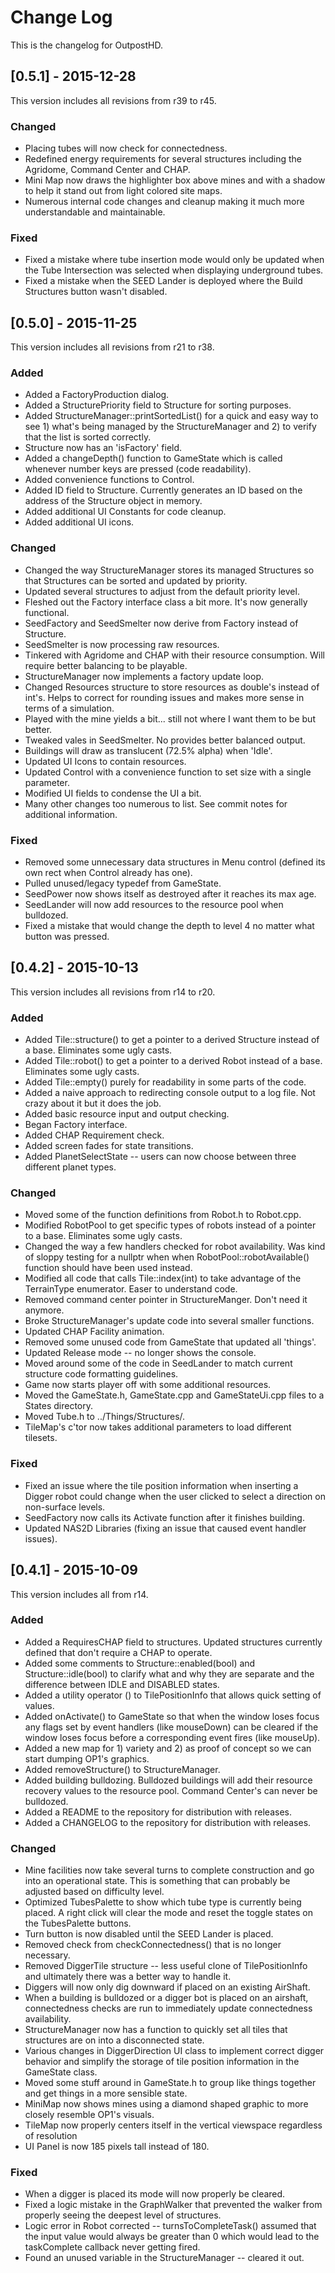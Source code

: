 # Change Log
This is the changelog for OutpostHD.

## [0.5.1] - 2015-12-28

This version includes all revisions from r39 to r45.

### Changed
- Placing tubes will now check for connectedness.
- Redefined energy requirements for several structures including the Agridome, Command Center and CHAP.
- Mini Map now draws the highlighter box above mines and with a shadow to help it stand out from light colored site maps.
- Numerous internal code changes and cleanup making it much more understandable and maintainable.

### Fixed
- Fixed a mistake where tube insertion mode would only be updated when the Tube Intersection was selected when displaying underground tubes.
- Fixed a mistake when the SEED Lander is deployed where the Build Structures button wasn't disabled.




## [0.5.0] - 2015-11-25

This version includes all revisions from r21 to r38.

### Added
- Added a FactoryProduction dialog.
- Added a StructurePriority field to Structure for sorting purposes.
- Added StructureManager::printSortedList() for a quick and easy way to see 1) what's being managed by the StructureManager and 2) to verify that the list is sorted correctly.
- Structure now has an 'isFactory' field.
- Added a changeDepth() function to GameState which is called whenever number keys are pressed (code readability).
- Added convenience functions to Control.
- Added ID field to Structure. Currently generates an ID based on the address of the Structure object in memory.
- Added additional UI Constants for code cleanup.
- Added additional UI icons.

### Changed
- Changed the way StructureManager stores its managed Structures so that Structures can be sorted and updated by priority.
- Updated several structures to adjust from the default priority level.
- Fleshed out the Factory interface class a bit more. It's now generally functional.
- SeedFactory and SeedSmelter now derive from Factory instead of Structure.
- SeedSmelter is now processing raw resources.
- Tinkered with Agridome and CHAP with their resource consumption. Will require better balancing to be playable.
- StructureManager now implements a factory update loop.
- Changed Resources structure to store resources as double's instead of int's. Helps to correct for rounding issues and makes more sense in terms of a simulation.
- Played with the mine yields a bit... still not where I want them to be but better.
- Tweaked vales in SeedSmelter. No provides better balanced output.
- Buildings will draw as translucent (72.5% alpha) when 'Idle'.
- Updated UI Icons to contain resources.
- Updated Control with a convenience function to set size with a single parameter.
- Modified UI fields to condense the UI a bit.
- Many other changes too numerous to list. See commit notes for additional information.

### Fixed
- Removed some unnecessary data structures in Menu control (defined its own rect when Control already has one).
- Pulled unused/legacy typedef from GameState.
- SeedPower now shows itself as destroyed after it reaches its max age.
- SeedLander will now add resources to the resource pool when bulldozed.
- Fixed a mistake that would change the depth to level 4 no matter what button was pressed.



## [0.4.2] - 2015-10-13

This version includes all revisions from r14 to r20.

### Added
- Added Tile::structure() to get a pointer to a derived Structure instead of a base. Eliminates some ugly casts.
- Added Tile::robot() to get a pointer to a derived Robot instead of a base. Eliminates some ugly casts.
- Added Tile::empty() purely for readability in some parts of the code.
- Added a naive approach to redirecting console output to a log file. Not crazy about it but it does the job.
- Added basic resource input and output checking.
- Began Factory interface.
- Added CHAP Requirement check.
- Added screen fades for state transitions.
- Added PlanetSelectState -- users can now choose between three different planet types.

### Changed
- Moved some of the function definitions from Robot.h to Robot.cpp.
- Modified RobotPool to get specific types of robots instead of a pointer to a base. Eliminates some ugly casts.
- Changed the way a few handlers checked for robot availability. Was kind of sloppy testing for a nullptr when when RobotPool::robotAvailable() function should have been used instead.
- Modified all code that calls Tile::index(int) to take advantage of the TerrainType enumerator. Easer to understand code.
- Removed command center pointer in StructureManger. Don't need it anymore.
- Broke StructureManager's update code into several smaller functions.
- Updated CHAP Facility animation.
- Removed some unused code from GameState that updated all 'things'.
- Updated Release mode -- no longer shows the console.
- Moved around some of the code in SeedLander to match current structure code formatting guidelines.
- Game now starts player off with some additional resources.
- Moved the GameState.h, GameState.cpp and GameStateUi.cpp files to a States directory.
- Moved Tube.h to ../Things/Structures/.
- TileMap's c'tor now takes additional parameters to load different tilesets.


### Fixed
- Fixed an issue where the tile position information when inserting a Digger robot could change when the user clicked to select a direction on non-surface levels.
- SeedFactory now calls its Activate function after it finishes building.
- Updated NAS2D Libraries (fixing an issue that caused event handler issues).



## [0.4.1] - 2015-10-09

This version includes all from r14.

### Added
- Added a RequiresCHAP field to structures. Updated structures currently defined that don't require a CHAP to operate.
- Added some comments to Structure::enabled(bool) and Structure::idle(bool) to clarify what and why they are separate and the difference between IDLE and DISABLED states.
- Added a utility operator () to TilePositionInfo that allows quick setting of values.
- Added onActivate() to GameState so that when the window loses focus any flags set by event handlers (like mouseDown) can be cleared if the window loses focus before a corresponding event fires (like mouseUp).
- Added a new map for 1) variety and 2) as proof of concept so we can start dumping OP1's graphics.
- Added removeStructure() to StructureManager.
- Added building bulldozing. Bulldozed buildings will add their resource recovery values to the resource pool. Command Center's can never be bulldozed.
- Added a README to the repository for distribution with releases.
- Added a CHANGELOG to the repository for distribution with releases.

### Changed
- Mine facilities now take several turns to complete construction and go into an operational state. This is something that can probably be adjusted based on difficulty level.
- Optimized TubesPalette to show which tube type is currently being placed. A right click will clear the mode and reset the toggle states on the TubesPalette buttons.
- Turn button is now disabled until the SEED Lander is placed.
- Removed check from checkConnectedness() that is no longer necessary.
- Removed DiggerTile structure -- less useful clone of TilePositionInfo and ultimately there was a better way to handle it.
- Diggers will now only dig downward if placed on an existing AirShaft.
- When a building is bulldozed or a digger bot is placed on an airshaft, connectedness checks are run to immediately update connectedness availability.
- StructureManager now has a function to quickly set all tiles that structures are on into a disconnected state.
- Various changes in DiggerDirection UI class to implement correct digger behavior and simplify the storage of tile position information in the GameState class.
- Moved some stuff around in GameState.h to group like things together and get things in a more sensible state.
- MiniMap now shows mines using a diamond shaped graphic to more closely resemble OP1's visuals.
- TileMap now properly centers itself in the vertical viewspace regardless of resolution
- UI Panel is now 185 pixels tall instead of 180.

### Fixed
- When a digger is placed its mode will now properly be cleared.
- Fixed a logic mistake in the GraphWalker that prevented the walker from properly seeing the deepest level of structures.
- Logic error in Robot corrected -- turnsToCompleteTask() assumed that the input value would always be greater than 0 which would lead to the taskComplete callback never getting fired.
- Found an unused variable in the StructureManager -- cleared it out.
